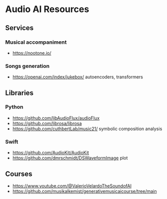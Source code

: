 # Audio AI Resources

## Services

### Musical accompaniment

- https://nootone.io/

### Songs generation

- https://openai.com/index/jukebox/ autoencoders, transformers


## Libraries

### Python

- https://github.com/libAudioFlux/audioFlux
- https://github.com/librosa/librosa
- https://github.com/cuthbertLab/music21/ symbolic composition analysis

### Swift

- https://github.com/AudioKit/AudioKit
- https://github.com/dmrschmidt/DSWaveformImage plot


## Courses

- https://www.youtube.com/@ValerioVelardoTheSoundofAI
- https://github.com/musikalkemist/generativemusicaicourse/tree/main
